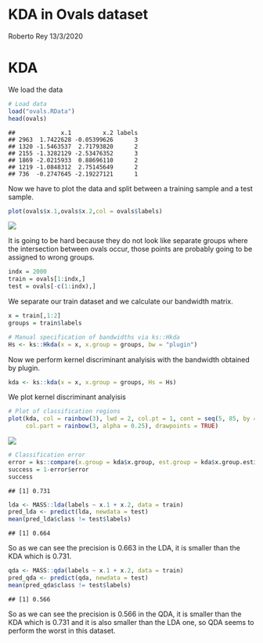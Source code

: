 KDA in Ovals dataset
================
Roberto Rey
13/3/2020

# KDA

We load the data

``` r
# Load data
load("ovals.RData")
head(ovals)
```

    ##             x.1         x.2 labels
    ## 2963  1.7422628 -0.05399626      3
    ## 1320 -1.5463537  2.71793820      2
    ## 2155 -1.3282129 -2.53476352      3
    ## 1869 -2.0215933  0.88696110      2
    ## 1219 -1.0848312  2.75145649      2
    ## 736  -0.2747645 -2.19227121      1

Now we have to plot the data and split between a training sample and a
test sample.

``` r
plot(ovals$x.1,ovals$x.2,col = ovals$labels)
```

![](KDA_files/figure-gfm/unnamed-chunk-2-1.png)<!-- -->

It is going to be hard because they do not look like separate groups
where the intersection between ovals occur, those points are probably
going to be assigned to wrong groups.

``` r
indx = 2000
train = ovals[1:indx,]
test = ovals[-c(1:indx),]
```

We separate our train dataset and we calculate our bandwidth matrix.

``` r
x = train[,1:2]
groups = train$labels

# Manual specification of bandwidths via ks::Hkda
Hs <- ks::Hkda(x = x, x.group = groups, bw = "plugin")
```

Now we perform kernel discriminant analyisis with the bandwidth obtained
by plugin.

``` r
kda <- ks::kda(x = x, x.group = groups, Hs = Hs)
```

We plot kernel discriminant analyisis

``` r
# Plot of classification regions
plot(kda, col = rainbow(3), lwd = 2, col.pt = 1, cont = seq(5, 85, by = 20),
     col.part = rainbow(3, alpha = 0.25), drawpoints = TRUE)
```

![](KDA_files/figure-gfm/unnamed-chunk-6-1.png)<!-- -->

``` r
# Classification error
error = ks::compare(x.group = kda$x.group, est.group = kda$x.group.estimate)
success = 1-error$error
success
```

    ## [1] 0.731

``` r
lda <- MASS::lda(labels ~ x.1 + x.2, data = train)
pred_lda <- predict(lda, newdata = test)
mean(pred_lda$class != test$labels)
```

    ## [1] 0.664

So as we can see the precision is 0.663 in the LDA, it is smaller than
the KDA which is 0.731.

``` r
qda <- MASS::qda(labels ~ x.1 + x.2, data = train)
pred_qda <- predict(qda, newdata = test)
mean(pred_qda$class != test$labels)
```

    ## [1] 0.566

So as we can see the precision is 0.566 in the QDA, it is smaller than
the KDA which is 0.731 and it is also smaller than the LDA one, so QDA
seems to perform the worst in this dataset.
